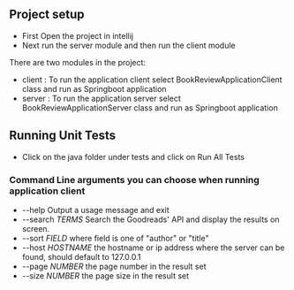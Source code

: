 
## Project setup

- First Open the project in intellij
- Next run the server module and then run the client module

There are two modules in the project:
- client : To run the application client select BookReviewApplicationClient class and run as Springboot application
- server : To run the application server select BookReviewApplicationServer class and run as Springboot application

## Running Unit Tests

- Click on the java folder under tests and click on Run All Tests

### Command Line arguments you can choose when running application client
- --help Output a usage message and exit
- --search _TERMS_ Search the Goodreads' API and display the results on screen.
- --sort _FIELD_ where field is one of "author" or "title"
- --host _HOSTNAME_ the hostname or ip address where the server can be found, should default to 127.0.0.1
- --page _NUMBER_ the page number in the result set
- --size _NUMBER_ the page size in the result set
